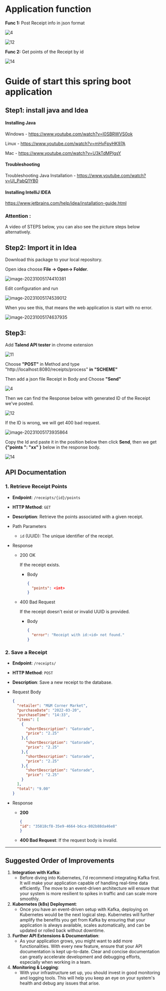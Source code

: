 # Application function

**Func 1:** Post  Receipt info in json format

![4](https://github.com/LIANGYIXUAN3335/receiptProcess/blob/main/readme%20hyperlink/4.png)

![12](https://github.com/LIANGYIXUAN3335/receiptProcess/blob/main/readme%20hyperlink/12.png)

**Func 2:** Get points of the Receipt by id

![14](https://github.com/LIANGYIXUAN3335/receiptProcess/blob/main/readme%20hyperlink/14.png)

# Guide of start this spring boot application



## Step1: install java and Idea

#### **Installing Java**

Windows - https://www.youtube.com/watch?v=I0SBRWVS0ok

Linux - https://www.youtube.com/watch?v=mHvFpyHK97A

Mac - https://www.youtube.com/watch?v=U3kTdMPlgsY

#### Troubleshooting

Troubleshooting Java Installation - https://www.youtube.com/watch?v=UI_PabQ1YB0

#### **Installing IntelliJ IDEA**

https://www.jetbrains.com/help/idea/installation-guide.html

 ### Attention : 

 A video of STEPS below,  you can also see the picture steps below alternatively.

## Step2: Import it in Idea

Download this package to your local repository.

Open idea choose **File -> Open-> Folder**.

![image-20231005174410381](https://github.com/LIANGYIXUAN3335/receipt_Process/blob/main/readme%20hyperlink/image-20231005174410381.png)

Edit configuration and run

![image-20231005174539012](https://github.com/LIANGYIXUAN3335/receipt_Process/blob/main/readme%20hyperlink/image-20231005174539012.png)

When you see this, that means the web application is start with no error.

![image-20231005174637935](https://github.com/LIANGYIXUAN3335/receipt_Process/blob/main/readme%20hyperlink/image-20231005174637935.png)

## Step3:

Add **Talend API tester** in chrome extension

![11](https://github.com/LIANGYIXUAN3335/receiptProcess/blob/main/readme%20hyperlink/11.png)

Choose **"POST"** in Method and type "http://localhost:8080/receipts/process" **in** **"SCHEME"** 

Then add a json file Receipt in Body and Choose **"Send"**

![4](https://github.com/LIANGYIXUAN3335/receiptProcess/blob/main/readme%20hyperlink/4.png)

Then we can find the Response below with generated ID of  the Receipt we've posted.

![12](https://github.com/LIANGYIXUAN3335/receiptProcess/blob/main/readme%20hyperlink/12.png)

If the ID is wrong, we will get 400 bad request.

![image-20231005173935864](https://github.com/LIANGYIXUAN3335/receipt_Process/blob/main/readme%20hyperlink/image-20231005173935864.png)

Copy the Id and paste it in the position below then click **Send**, then we get  **{"points ": "xx" }** below in the response body. 

![14](https://github.com/LIANGYIXUAN3335/receiptProcess/blob/main/readme%20hyperlink/14.png)

## API Documentation

### 1. Retrieve Receipt Points

- **Endpoint**: `/receipts/{id}/points`

- **HTTP Method**: `GET`

- **Description**: Retrieve the points associated with a given receipt.

- Path Parameters

  - `id` (UUID): The unique identifier of the receipt.

- Response

  - 200 OK

    If the receipt exists.

    - Body

      ```json
      {
        "points": <int>
      }
      ```

  - 400 Bad Request

    If the receipt doesn't exist or invalid UUID is provided.

    - Body

      ```json
      {
        "error": "Receipt with id:<id> not found."
      }
      ```

### 2. Save a Receipt

- **Endpoint**: `/receipts/`

- **HTTP Method**: `POST`

- **Description**: Save a new receipt to the database.

- Request Body

  ```json
  {
    "retailer": "M&M Corner Market",
    "purchaseDate": "2022-03-20",
    "purchaseTime": "14:33",
    "items": [
      {
        "shortDescription": "Gatorade",
        "price": "2.25"
      },{
        "shortDescription": "Gatorade",
        "price": "2.25"
      },{
        "shortDescription": "Gatorade",
        "price": "2.25"
      },{
        "shortDescription": "Gatorade",
        "price": "2.25"
      }
    ],
    "total": "9.00"
  }
  ```

- Response

  - **200**

    ```json
    {
    "id": "35818cf8-35e9-4664-b6ca-802b88da46e8"
    }
    ```

  - **400 Bad Request**: If the request body is invalid.

------

## Suggested Order of Improvements

1. **Integration with Kafka**:
   - Before diving into Kubernetes, I'd recommend integrating Kafka first. It will make your application capable of handling real-time data efficiently. The move to an event-driven architecture will ensure that your system is more resilient to spikes in traffic and can scale more smoothly.
2. **Kubernetes (k8s) Deployment**:
   - Once you have an event-driven setup with Kafka, deploying on Kubernetes would be the next logical step. Kubernetes will further amplify the benefits you get from Kafka by ensuring that your application is always available, scales automatically, and can be updated or rolled back without downtime.
3. **Further API Extensions & Documentation**:
   - As your application grows, you might want to add more functionalities. With every new feature, ensure that your API documentation is kept up-to-date. Clear and concise documentation can greatly accelerate development and debugging efforts, especially when working in a team.
4. **Monitoring & Logging**:
   - With your infrastructure set up, you should invest in good monitoring and logging tools. This will help you keep an eye on your system's health and debug any issues that arise.
